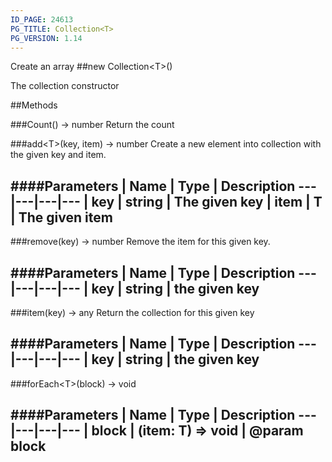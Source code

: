 ```yaml
---
ID_PAGE: 24613
PG_TITLE: Collection<T>
PG_VERSION: 1.14
---
```


Create an array
##new Collection&lt;T&gt;()

The collection constructor



##Methods

###Count() &rarr; number
Return the count


###add&lt;T&gt;(key, item) &rarr; number
Create a new element into collection with the given key and item.

####Parameters
 | Name | Type | Description
---|---|---|---
 | key | string | The given key
 | item | T | The given item
---

###remove(key) &rarr; number
Remove the item for this given key.

####Parameters
 | Name | Type | Description
---|---|---|---
 | key | string | the given key
---

###item(key) &rarr; any
Return the collection for this given key

####Parameters
 | Name | Type | Description
---|---|---|---
 | key | string | the given key
---

###forEach&lt;T&gt;(block) &rarr; void

####Parameters
 | Name | Type | Description
---|---|---|---
 | block | (item: T) =&gt; void | @param block
---

